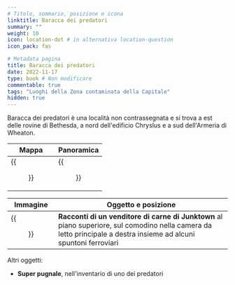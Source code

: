 ```yaml
---
# Titolo, sommario, posizione e icona
linktitle: Baracca dei predatori
summary: ""
weight: 10
icon: location-dot # in alternativa location-question
icon_pack: fas

# Metadata pagina
title: Baracca dei predatori
date: 2022-11-17
type: book # Non modificare
commentable: true
tags: "Luoghi della Zona contaminata della Capitale"
hidden: true
---
```


Baracca dei predatori è una località non contrassegnata e si trova a est delle rovine di Bethesda, a nord dell'edificio Chryslus e a sud dell'Armeria di Wheaton.

| Mappa                    | Panoramica           |
| ------------------------ | -------------------- |
| {{<figure src="fo3/Raid_shack_loc.webp">}} | {{<figure src="fo3/Raid_shack.webp">}} |

| Immagine                                              | Oggetto e posizione                                                                                                                                                | 
| ----------------------------------------------------- | ------------------------------------------------------------------------------------------------------------------------------------------------------------------ |
| {{<figure src="fo3/Raid_shack_Tales_of_a_Junktown_Jerky_Vendor.webp">}} | **Racconti di un venditore di carne di Junktown** al piano superiore, sul comodino nella camera da letto principale a destra insieme ad alcuni spuntoni ferroviari |


Altri oggetti:
- **Super pugnale**, nell'inventario di uno dei predatori